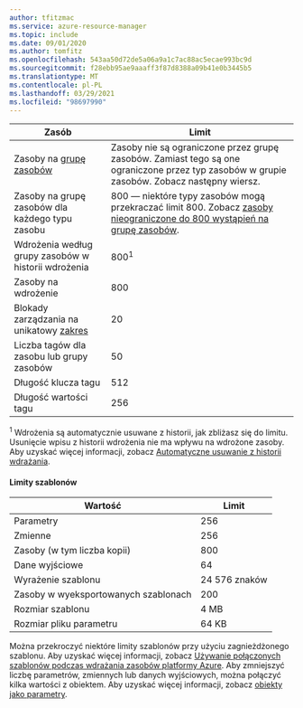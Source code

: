 ```yaml
---
author: tfitzmac
ms.service: azure-resource-manager
ms.topic: include
ms.date: 09/01/2020
ms.author: tomfitz
ms.openlocfilehash: 543aa50d72de5a06a9a1c7ac88ac5ecae993bc9d
ms.sourcegitcommit: f28ebb95ae9aaaff3f87d8388a09b41e0b3445b5
ms.translationtype: MT
ms.contentlocale: pl-PL
ms.lasthandoff: 03/29/2021
ms.locfileid: "98697990"
---
```

| Zasób | Limit |
| --- | --- |
| Zasoby na [grupę zasobów](../articles/azure-resource-manager/management/overview.md#resource-groups) | Zasoby nie są ograniczone przez grupę zasobów. Zamiast tego są one ograniczone przez typ zasobów w grupie zasobów. Zobacz następny wiersz. |
| Zasoby na grupę zasobów dla każdego typu zasobu |800 — niektóre typy zasobów mogą przekraczać limit 800. Zobacz [zasoby nieograniczone do 800 wystąpień na grupę zasobów](../articles/azure-resource-manager/management/resources-without-resource-group-limit.md). |
| Wdrożenia według grupy zasobów w historii wdrożenia |800<sup>1</sup> |
| Zasoby na wdrożenie |800 |
| Blokady zarządzania na unikatowy [zakres](../articles/azure-resource-manager/management/overview.md#understand-scope)  |20 |
| Liczba tagów dla zasobu lub grupy zasobów |50 |
| Długość klucza tagu |512 |
| Długość wartości tagu |256 |

<sup>1</sup> Wdrożenia są automatycznie usuwane z historii, jak zbliżasz się do limitu. Usunięcie wpisu z historii wdrożenia nie ma wpływu na wdrożone zasoby. Aby uzyskać więcej informacji, zobacz [Automatyczne usuwanie z historii wdrażania](../articles/azure-resource-manager/templates/deployment-history-deletions.md).

#### <a name="template-limits"></a>Limity szablonów

| Wartość | Limit |
| --- | --- |
| Parametry |256 |
| Zmienne |256 |
| Zasoby (w tym liczba kopii) |800 |
| Dane wyjściowe |64 |
| Wyrażenie szablonu |24 576 znaków |
| Zasoby w wyeksportowanych szablonach |200 |
| Rozmiar szablonu |4 MB |
| Rozmiar pliku parametru |64 KB |

Można przekroczyć niektóre limity szablonów przy użyciu zagnieżdżonego szablonu. Aby uzyskać więcej informacji, zobacz [Używanie połączonych szablonów podczas wdrażania zasobów platformy Azure](../articles/azure-resource-manager/templates/linked-templates.md). Aby zmniejszyć liczbę parametrów, zmiennych lub danych wyjściowych, można połączyć kilka wartości z obiektem. Aby uzyskać więcej informacji, zobacz [obiekty jako parametry](/azure/architecture/guide/azure-resource-manager/advanced-templates/objects-as-parameters).